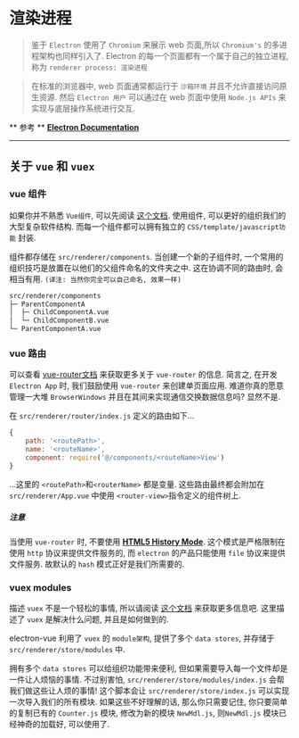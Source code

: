 # 渲染进程

> 鉴于 `Electron` 使用了 `Chromium` 来展示 web 页面,所以 `Chromium's` 的多进程架构也同样引入了. Electron 的每一个页面都有一个属于自己的独立进程, 称为 `renderer process: 渲染进程`

> 在标准的浏览器中, web 页面通常都运行于 `沙箱环境` 并且不允许直接访问原生资源. 然后 `Electron 用户` 可以通过在 web 页面中使用 `Node.js APIs` 来实现与底层操作系统进行交互.

** 参考 ** [**Electron Documentation**](http://electron.atom.io/docs/tutorial/quick-start/#renderer-process)

---

## 关于 `vue` 和 `vuex`

### vue 组件

如果你并不熟悉 `Vue组件`, 可以先阅读 [这个文档]((http://vuejs.org/v2/guide/single-file-components.html)). 使用组件, 可以更好的组织我们的大型复杂软件结构. 而每一个组件都可以拥有独立的 `CSS/template/javascript功能` 封装.

组件都存储在 `src/renderer/components`. 当创建一个新的子组件时, 一个常用的组织技巧是放置在以他们的父组件命名的文件夹之中. 这在协调不同的路由时, 会相当有用. `(译注: 当然你完全可以自己命名, 效果一样)`

```bash
src/renderer/components
├─ ParentComponentA
│  ├─ ChildComponentA.vue
│  └─ ChildComponentB.vue
└─ ParentComponentA.vue
```

### vue 路由

可以查看 [vue-router文档](https://github.com/vuejs/vue-router) 来获取更多关于 `vue-router` 的信息. 简言之, 在开发 `Electron App` 时, 我们鼓励使用 `vue-router` 来创建单页面应用. 难道你真的愿意管理一大堆 `BrowserWindows` 并且在其间来实现通信交换数据信息吗? 显然不是.

在 `src/renderer/router/index.js` 定义的路由如下...

```js
{
    path: '<routePath>',
    name: '<routeName>',
    component: require('@/components/<routeName>View')
}
```

...这里的 `<routePath>`和`<routerName>` 都是变量. 这些路由最终都会附加在 `src/renderer/App.vue` 中使用 `<router-view>`指令定义的组件树上.

##### 注意

当使用 `vue-router` 时, 不要使用 [**HTML5 History Mode**](http://router.vuejs.org/en/essentials/history-mode.html). 这个模式是严格限制在使用 `http` 协议来提供文件服务的, 而 `electron` 的产品只能使用 `file` 协议来提供文件服务. 故默认的 `hash` 模式正好是我们所需要的.

### vuex modules

描述 `vuex` 不是一个轻松的事情, 所以请阅读 [这个文档](http://vuex.vuejs.org/en/intro.html) 来获取更多信息吧. 这里描述了 `vuex` 是解决什么问题, 并且是如何做到的.

electron-vue 利用了 `vuex` 的 `module架构`, 提供了多个 `data stores`, 并存储于 `src/renderer/store/modules` 中.

拥有多个 `data stores` 可以给组织功能带来便利, 但如果需要导入每一个文件却是一件让人烦恼的事情. 不过别害怕, `src/renderer/store/modules/index.js` 会帮我们做这些让人烦的事情! 这个脚本会让 `src/renderer/store/index.js` 可以实现一次导入我们的所有模块. 如果这些不好理解的话, 那么你只需要记住, 你只要简单的复制已有的 `Counter.js` 模块, 修改为新的模块 `NewMdl.js`, 则`NewMdl.js` 模块已经神奇的加载好, 可以使用了.
